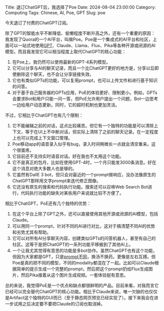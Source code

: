 Title: 退订ChatGPT后，我选择了Poe
Date: 2024-08-04 23:00:00
Category: Computing
Tags: Chinese, AI, Poe, GPT
Slug: poe

今天退订了付费的ChatGPT订阅。

除了GPT的智能水平不断降低、偷懒程度不断升高之外，还有一个重要的原因：我发现了Quora的一个AI平台，叫做Poe。Poe是一个集成式的AI平台和社区，上面可以一站式地使用[GPT](/ai-coding.html)、Claude、Llama、Flux、Pika等各种开源或闭源的AI模型。而且我发现它可以相当程度上取代ChatGPT的核心功能：

1. 在Poe上，我仍然可以使用最新的GPT-4系列模型。
2. 它可以分享与AI的聊天记录，而且一个比ChatGPT更好的地方是，分享以后即使删除这个聊天，也不会让分享链接失效。
3. 它也有类似GPTs的功能，可以复用prompt，也可以上传文件和进行基于知识的问答。
4. 对于基于自己服务器的GPTs应用，PoE的体验更好、限制更小。例如，GPTs会要求Bot和用户只能一问一答，但PoE允许用户提出一个问题，Bot一边思考一边给用户动态更新。同时，它的超时机制也更加灵活。

不过，它相比于ChatGPT也有几个限制：

1. 它不能编辑之前的对话，这点比较痛苦。但它有一个独特的功能是可以清除上下文，等于在UI上不中断对话，但实际上清除了之前的聊天记录。在一定程度上也可以完成上下文窗口管理。
2. Poe移动app的语音录入似乎有bug，录入时间稍微长一点就会清空重来。这个很蛋疼。
3. 它目前还不支持实时语音对话。好在我也不太用这个功能。
4. 它不是真正的包月，比如在使用GPT-4时，一个月只能发3000条消息。好在这个消息对绝大多数人也是够的。
5. 它虽然有DallE 3 bot，但只会对最近的一个prompt做响应，没办法像原生的ChatGPT那样用文字prompt来迭代修正图像。
6. 它还没有原生的搜索和代码执行功能。搜索还可以召唤Web Search Bot进行，代码执行功能的缺失对某些用户来说就比较不方便了。

相比于ChatGPT，PoE还有几个独特的优势：

1. 在这个平台上除了GPT之外，还可以直接使用其他开源或闭源的AI模型，包括Claude。
2. 可以用同一个prompt，针对不同的AI进行对比，这对于搞清楚不同AI的优势和劣势尤其有帮助。
3. 它可以对所有AI分享聊天内容，创建类似GPTs的问答机器人，甚至有自己的社区。这等于是把ChatGPT的一系列功能平移搬到了其他AI上。
4. 一个让我尤其觉得有意思的功能是多bot协作。虽然ChatGPT也有这个功能，但因为大家都是GPT，只是[prompt不同](/prompt-engineering-guide.html)，换汤不换药，更像是左右互搏。但Poe是真的把不同的模型，不同的modality都混在了一起。比如可以Claude根据简单的提示生成一个完整的prompt，然后把这个prompt扔给Flux生成图片，然后Pika接着从这个图片生成视频。一套体验挺有意思。

总的来说，我觉得PoE是一个优点和缺点都很鲜明的产品。目前来看，对我而言它已经可以完全替代ChatGPT的核心功能。相比于Claude来说，唯一欠缺的也仅仅是Artifact这个独特的GUI而已（至于静态网页预览已经实现了）。接下来我会在进一步试用之后决定要不要把Claude的订阅也取消掉。

<script async data-uid="65448d4615" src="https://yage.kit.com/65448d4615/index.js"></script>
